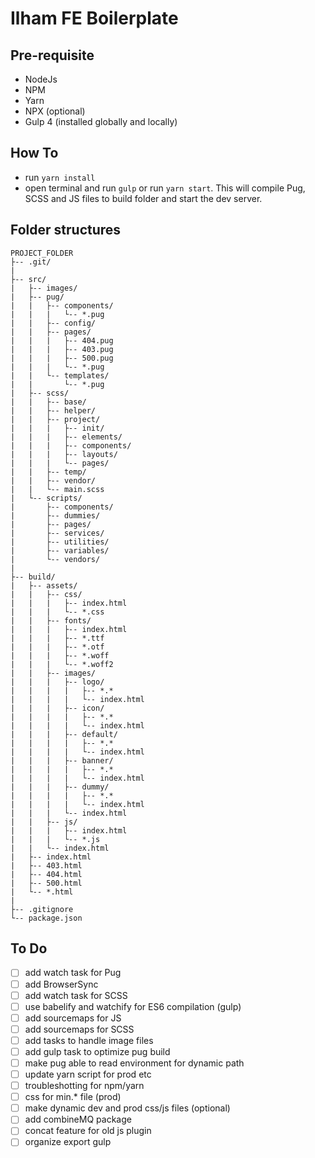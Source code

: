 # Ilham FE Boilerplate

## Pre-requisite
* NodeJs
* NPM
* Yarn
* NPX (optional)
* Gulp 4 (installed globally and locally)

## How To
* run `yarn install`
* open terminal and run `gulp` or run `yarn start`. This will compile Pug, SCSS and JS files to build folder and start the dev server.

## Folder structures
```
PROJECT_FOLDER
├-- .git/
|
├-- src/
|   ├-- images/
|   ├-- pug/
|   |   ├-- components/
|   |   |   └-- *.pug
|   |   ├-- config/
|   |   ├-- pages/
|   |   |   ├-- 404.pug
|   |   |   ├-- 403.pug
|   |   |   ├-- 500.pug
|   |   |   └-- *.pug
|   |   └-- templates/
|   |       └-- *.pug
|   ├-- scss/
|   |   ├-- base/
|   |   ├-- helper/
|   |   ├-- project/
|   |   |   ├-- init/
|   |   |   ├-- elements/
|   |   |   ├-- components/
|   |   |   ├-- layouts/
|   |   |   └-- pages/
|   |   ├-- temp/
|   |   ├-- vendor/
|   |   └-- main.scss
|   └-- scripts/
|       ├-- components/
|       ├-- dummies/
|       ├-- pages/
|       ├-- services/
|       ├-- utilities/
|       ├-- variables/
|       └-- vendors/
|
├-- build/
|   ├-- assets/
|   |   ├-- css/
|   |   |   ├-- index.html
|   |   |   └-- *.css
|   |   ├-- fonts/
|   |   |   ├-- index.html
|   |   |   ├-- *.ttf
|   |   |   ├-- *.otf
|   |   |   ├-- *.woff
|   |   |   └-- *.woff2
|   |   ├-- images/
|   |   |   ├-- logo/
|   |   |   |   ├-- *.*
|   |   |   |   └-- index.html
|   |   |   ├-- icon/
|   |   |   |   ├-- *.*
|   |   |   |   └-- index.html
|   |   |   ├-- default/
|   |   |   |   ├-- *.*
|   |   |   |   └-- index.html
|   |   |   ├-- banner/
|   |   |   |   ├-- *.*
|   |   |   |   └-- index.html
|   |   |   ├-- dummy/
|   |   |   |   ├-- *.*
|   |   |   |   └-- index.html
|   |   |   └-- index.html
|   |   ├-- js/
|   |   |   ├-- index.html
|   |   |   └-- *.js
|   |   └-- index.html
|   ├-- index.html
|   ├-- 403.html
|   ├-- 404.html
|   ├-- 500.html
|   └-- *.html
|
├-- .gitignore
└-- package.json

```

## To Do
- [ ] add watch task for Pug
- [ ] add BrowserSync
- [ ] add watch task for SCSS
- [ ] use babelify and watchify for ES6 compilation (gulp)
- [ ] add sourcemaps for JS
- [ ] add sourcemaps for SCSS
- [ ] add tasks to handle image files
- [ ] add gulp task to optimize pug build
- [ ] make pug able to read environment for dynamic path
- [ ] update yarn script for prod etc
- [ ] troubleshotting for npm/yarn
- [ ] css for min.* file (prod)
- [ ] make dynamic dev and prod css/js files (optional)
- [ ] add combineMQ package
- [ ] concat feature for old js plugin
- [ ] organize export gulp
